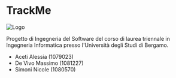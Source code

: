 # TrackMe

  ![Logo](https://github.com/alexxiuccia/TrackMe/assets/92911810/9bcbcbcf-0611-4adf-bdf8-306c6fd02873)

Progetto di Ingegneria del Software del corso di laurea triennale in Ingegneria Informatica presso l'Università degli Studi di Bergamo.

* Aceti Alessia (1079023)
* De Vivo Massimo (1081227)
* Simoni Nicole (1080570)

